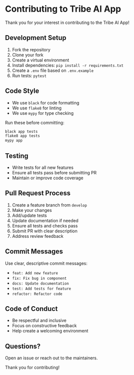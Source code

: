# Contributing to Tribe AI App

Thank you for your interest in contributing to the Tribe AI App!

## Development Setup

1. Fork the repository
2. Clone your fork
3. Create a virtual environment
4. Install dependencies: `pip install -r requirements.txt`
5. Create a `.env` file based on `.env.example`
6. Run tests: `pytest`

## Code Style

- We use `black` for code formatting
- We use `flake8` for linting
- We use `mypy` for type checking

Run these before committing:
```bash
black app tests
flake8 app tests
mypy app
```

## Testing

- Write tests for all new features
- Ensure all tests pass before submitting PR
- Maintain or improve code coverage

## Pull Request Process

1. Create a feature branch from `develop`
2. Make your changes
3. Add/update tests
4. Update documentation if needed
5. Ensure all tests and checks pass
6. Submit PR with clear description
7. Address review feedback

## Commit Messages

Use clear, descriptive commit messages:
- `feat: Add new feature`
- `fix: Fix bug in component`
- `docs: Update documentation`
- `test: Add tests for feature`
- `refactor: Refactor code`

## Code of Conduct

- Be respectful and inclusive
- Focus on constructive feedback
- Help create a welcoming environment

## Questions?

Open an issue or reach out to the maintainers.

Thank you for contributing!
